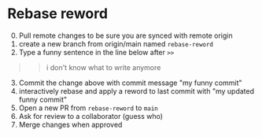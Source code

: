 # Rebase reword

0. Pull remote changes to be sure you are synced with remote origin
1. create a new branch from origin/main named `rebase-reword`
2. Type a funny sentence in the line below after `>>`
>>i don't know what to write anymore
3. Commit the change above with commit message "my funny commit"
6. interactively rebase and apply a reword to last commit with "my updated funny commit"
7. Open a new PR from `rebase-reword` to `main`
8. Ask for review to a collaborator (guess who)
9. Merge changes when approved
